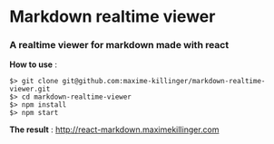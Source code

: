 # Markdown realtime viewer
### A realtime viewer for markdown made with react  

**How to use** :
```
$> git clone git@github.com:maxime-killinger/markdown-realtime-viewer.git  
$> cd markdown-realtime-viewer  
$> npm install  
$> npm start
``` 
**The result** : http://react-markdown.maximekillinger.com
